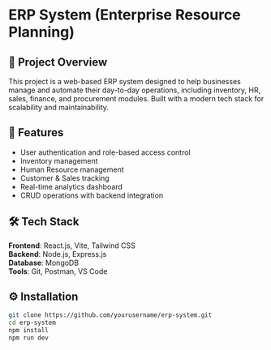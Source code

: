 # ERP System (Enterprise Resource Planning)

## 📌 Project Overview
This project is a web-based ERP system designed to help businesses manage and automate their day-to-day operations, including inventory, HR, sales, finance, and procurement modules. Built with a modern tech stack for scalability and maintainability.

## 🚀 Features
- User authentication and role-based access control
- Inventory management
- Human Resource management
- Customer & Sales tracking
- Real-time analytics dashboard
- CRUD operations with backend integration

## 🛠️ Tech Stack
**Frontend**: React.js, Vite, Tailwind CSS  
**Backend**: Node.js, Express.js  
**Database**: MongoDB  
**Tools**: Git, Postman, VS Code

## ⚙️ Installation

```bash
git clone https://github.com/yourusername/erp-system.git
cd erp-system
npm install
npm run dev
